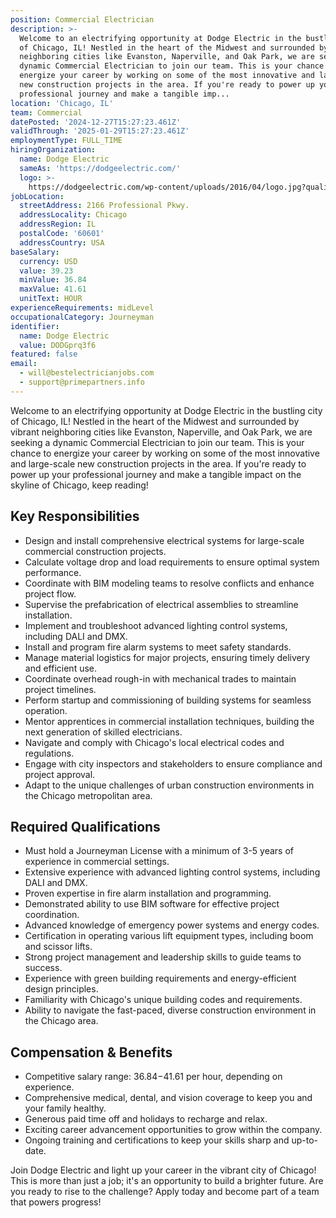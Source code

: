 ```yaml
---
position: Commercial Electrician
description: >-
  Welcome to an electrifying opportunity at Dodge Electric in the bustling city
  of Chicago, IL! Nestled in the heart of the Midwest and surrounded by vibrant
  neighboring cities like Evanston, Naperville, and Oak Park, we are seeking a
  dynamic Commercial Electrician to join our team. This is your chance to
  energize your career by working on some of the most innovative and large-scale
  new construction projects in the area. If you're ready to power up your
  professional journey and make a tangible imp...
location: 'Chicago, IL'
team: Commercial
datePosted: '2024-12-27T15:27:23.461Z'
validThrough: '2025-01-29T15:27:23.461Z'
employmentType: FULL_TIME
hiringOrganization:
  name: Dodge Electric
  sameAs: 'https://dodgeelectric.com/'
  logo: >-
    https://dodgeelectric.com/wp-content/uploads/2016/04/logo.jpg?quality=100.3022012111021
jobLocation:
  streetAddress: 2166 Professional Pkwy.
  addressLocality: Chicago
  addressRegion: IL
  postalCode: '60601'
  addressCountry: USA
baseSalary:
  currency: USD
  value: 39.23
  minValue: 36.84
  maxValue: 41.61
  unitText: HOUR
experienceRequirements: midLevel
occupationalCategory: Journeyman
identifier:
  name: Dodge Electric
  value: DODGprq3f6
featured: false
email:
  - will@bestelectricianjobs.com
  - support@primepartners.info
---
```




Welcome to an electrifying opportunity at Dodge Electric in the bustling city of Chicago, IL! Nestled in the heart of the Midwest and surrounded by vibrant neighboring cities like Evanston, Naperville, and Oak Park, we are seeking a dynamic Commercial Electrician to join our team. This is your chance to energize your career by working on some of the most innovative and large-scale new construction projects in the area. If you're ready to power up your professional journey and make a tangible impact on the skyline of Chicago, keep reading!

## Key Responsibilities
- Design and install comprehensive electrical systems for large-scale commercial construction projects.
- Calculate voltage drop and load requirements to ensure optimal system performance.
- Coordinate with BIM modeling teams to resolve conflicts and enhance project flow.
- Supervise the prefabrication of electrical assemblies to streamline installation.
- Implement and troubleshoot advanced lighting control systems, including DALI and DMX.
- Install and program fire alarm systems to meet safety standards.
- Manage material logistics for major projects, ensuring timely delivery and efficient use.
- Coordinate overhead rough-in with mechanical trades to maintain project timelines.
- Perform startup and commissioning of building systems for seamless operation.
- Mentor apprentices in commercial installation techniques, building the next generation of skilled electricians.
- Navigate and comply with Chicago's local electrical codes and regulations.
- Engage with city inspectors and stakeholders to ensure compliance and project approval.
- Adapt to the unique challenges of urban construction environments in the Chicago metropolitan area.

## Required Qualifications
- Must hold a Journeyman License with a minimum of 3-5 years of experience in commercial settings.
- Extensive experience with advanced lighting control systems, including DALI and DMX.
- Proven expertise in fire alarm installation and programming.
- Demonstrated ability to use BIM software for effective project coordination.
- Advanced knowledge of emergency power systems and energy codes.
- Certification in operating various lift equipment types, including boom and scissor lifts.
- Strong project management and leadership skills to guide teams to success.
- Experience with green building requirements and energy-efficient design principles.
- Familiarity with Chicago's unique building codes and requirements.
- Ability to navigate the fast-paced, diverse construction environment in the Chicago area.

## Compensation & Benefits
- Competitive salary range: $36.84-$41.61 per hour, depending on experience.
- Comprehensive medical, dental, and vision coverage to keep you and your family healthy.
- Generous paid time off and holidays to recharge and relax.
- Exciting career advancement opportunities to grow within the company.
- Ongoing training and certifications to keep your skills sharp and up-to-date.

Join Dodge Electric and light up your career in the vibrant city of Chicago! This is more than just a job; it's an opportunity to build a brighter future. Are you ready to rise to the challenge? Apply today and become part of a team that powers progress!
